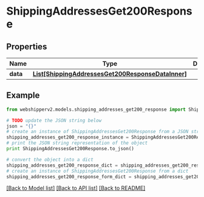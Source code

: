 # ShippingAddressesGet200Response


## Properties
Name | Type | Description | Notes
------------ | ------------- | ------------- | -------------
**data** | [**List[ShippingAddressesGet200ResponseDataInner]**](ShippingAddressesGet200ResponseDataInner.md) |  | [optional] 

## Example

```python
from webshipperv2.models.shipping_addresses_get200_response import ShippingAddressesGet200Response

# TODO update the JSON string below
json = "{}"
# create an instance of ShippingAddressesGet200Response from a JSON string
shipping_addresses_get200_response_instance = ShippingAddressesGet200Response.from_json(json)
# print the JSON string representation of the object
print ShippingAddressesGet200Response.to_json()

# convert the object into a dict
shipping_addresses_get200_response_dict = shipping_addresses_get200_response_instance.to_dict()
# create an instance of ShippingAddressesGet200Response from a dict
shipping_addresses_get200_response_form_dict = shipping_addresses_get200_response.from_dict(shipping_addresses_get200_response_dict)
```
[[Back to Model list]](../README.md#documentation-for-models) [[Back to API list]](../README.md#documentation-for-api-endpoints) [[Back to README]](../README.md)


